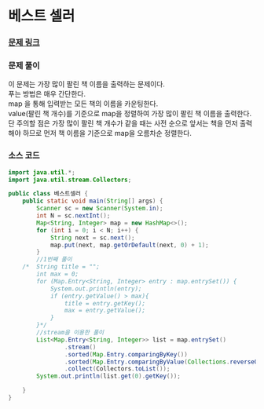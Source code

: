# 베스트 셀러

### [문제 링크](https://www.acmicpc.net/problem/1302)

### 문제 풀이
이 문제는 가장 많이 팔린 책 이름을 출력하는 문제이다. </br>
푸는 방법은 매우 간단한다. </br>
map 을 통해 입력받는 모든 책의 이름을 카운팅한다. </br>
value(팔린 책 개수)를 기준으로 map을 정렬하여 가장 많이 팔린 책 이름을 출력한다.   </br>
단 주의할 점은 가장 많이 팔린 책 개수가 같을 때는 사전 순으로 앞서는 책을 먼저 출력해야 하므로 먼저 책 이름을 기준으로 map을 오름차순 정렬한다. </br>

### 소스 코드
```java
import java.util.*;
import java.util.stream.Collectors;

public class 베스트셀러 {
    public static void main(String[] args) {
        Scanner sc = new Scanner(System.in);
        int N = sc.nextInt();
        Map<String, Integer> map = new HashMap<>();
        for (int i = 0; i < N; i++) {
            String next = sc.next();
            map.put(next, map.getOrDefault(next, 0) + 1);
        }
        //1번째 풀이
    /*  String title = "";
        int max = 0;
        for (Map.Entry<String, Integer> entry : map.entrySet()) {
            System.out.println(entry);
            if (entry.getValue() > max){
                title = entry.getKey();
                max = entry.getValue();
            }
        }*/
        //stream을 이용한 풀이
        List<Map.Entry<String, Integer>> list = map.entrySet()
                .stream()
                .sorted(Map.Entry.comparingByKey())
                .sorted(Map.Entry.comparingByValue(Collections.reverseOrder()))
                .collect(Collectors.toList());
        System.out.println(list.get(0).getKey());

    }
}


```